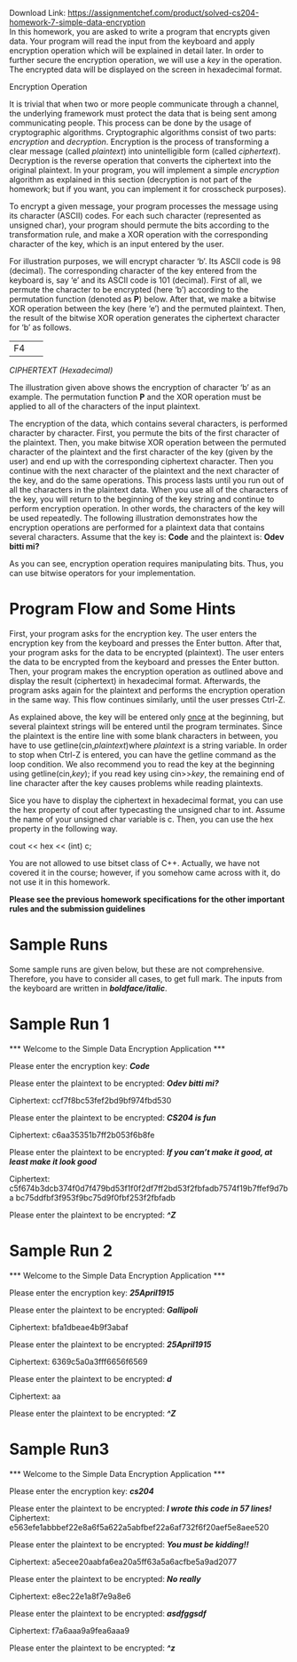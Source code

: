 Download Link: https://assignmentchef.com/product/solved-cs204-homework-7-simple-data-encryption
<br>
In this homework, you are asked to write a program that encrypts given data. Your program will read the input from the keyboard and apply encryption operation which will be explained in detail later. In order to further secure the encryption operation, we will use a <em>key</em> in the operation. The encrypted data will be displayed on the screen in hexadecimal format.

Encryption Operation

It is trivial that when two or more people communicate through a channel, the underlying framework must protect the data that is being sent among communicating people. This process can be done by the usage of cryptographic algorithms. Cryptographic algorithms consist of two parts: <em>encryption</em> and <em>decryption</em>. Encryption is the process of transforming a clear message (called <em>plaintext</em>) into unintelligible form (called <em>ciphertext</em>). Decryption is the reverse operation that converts the ciphertext into the original plaintext. In your program, you will implement a simple <em>encryption</em> algorithm as explained in this section (decryption is not part of the homework; but if you want, you can implement it for crosscheck purposes).

To encrypt a given message, your program processes the message using its character (ASCII) codes. For each such character (represented as unsigned char), your program should permute the bits according to the transformation rule, and make a XOR operation with the corresponding character of the key, which is an input entered by the user.

For illustration purposes, we will encrypt character ‘b’. Its ASCII code is 98 (decimal). The corresponding character of the key entered from the keyboard is, say ‘e’ and its ASCII code is 101 (decimal). First of all, we permute the character to be encrypted (here ‘b’) according to the permutation function (denoted as <strong>P</strong>) below. After that, we make a bitwise XOR operation between the key (here ‘e’) and the permuted plaintext. Then, the result of the bitwise XOR operation generates the ciphertext character for ‘b’ as follows.

<table width="45">

 <tbody>

  <tr>

   <td width="45">F4</td>

  </tr>

 </tbody>

</table>

<sup> </sup><em>CIPHERTEXT (Hexadecimal) </em>

The illustration given above shows the encryption of character ‘b’ as an example. The permutation function <strong>P</strong> and the XOR operation must be applied to all of the characters of the input plaintext.

The encryption of the data, which contains several characters, is performed character by character. First, you permute the bits of the first character of the plaintext. Then, you make bitwise XOR operation between the permuted character of the plaintext and the first character of the key (given by the user) and end up with the corresponding ciphertext character. Then you continue with the next character of the plaintext and the next character of the key, and do the same operations. This process lasts until you run out of all the characters in the plaintext data. When you use all of the characters of the key, you will return to the beginning of the key string and continue to perform encryption operation. In other words, the characters of the key will be used repeatedly. The following illustration demonstrates how the encryption operations are performed for a plaintext data that contains several characters. Assume that the key is: <strong>Code</strong> and the plaintext is: <strong>Odev bitti mi? </strong>

As you can see, encryption operation requires manipulating bits. Thus, you can use bitwise operators for your implementation.

<h1>Program Flow and Some Hints</h1>

First, your program asks for the encryption key. The user enters the encryption key from the keyboard and presses the Enter button. After that, your program asks for the data to be encrypted (plaintext). The user enters the data to be encrypted from the keyboard and presses the Enter button. Then, your program makes the encryption operation as outlined above and display the result (ciphertext) in hexadecimal format. Afterwards, the program asks again for the plaintext and performs the encryption operation in the same way. This flow continues similarly, until the user presses Ctrl-Z.

As explained above, the key will be entered only <u>once</u> at the beginning, but several plaintext strings will be entered until the program terminates. Since the plaintext is the entire line with some blank characters in between, you have to use getline(cin,<em>plaintext</em>)where <em>plaintext</em> is a string variable. In order to stop when Ctrl-Z is entered, you can have the getline command as the loop condition. We also recommend you to read the key at the beginning using getline(cin,<em>key</em>); if you read key using cin&gt;&gt;<em>key</em>, the remaining end of line character after the key causes problems while reading plaintexts.

Sice you have to display the ciphertext in hexadecimal format, you can use the hex property of cout after typecasting the unsigned char to int. Assume the name of your unsigned char variable is c. Then, you can use the hex property in the following way.

cout &lt;&lt; hex &lt;&lt; (int) c;

You are not allowed to use bitset class of C++. Actually, we have not covered it in the course; however, if you somehow came across with it, do not use it in this homework.

<strong>Please see the previous homework specifications for the other important rules and the submission guidelines</strong>

<h1>Sample Runs</h1>

Some sample runs are given below, but these are not comprehensive. Therefore, you have to consider all cases, to get full mark. The inputs from the keyboard are written in <strong><em>boldface/italic</em></strong>.

<h1>Sample Run 1</h1>

*** Welcome to the Simple Data Encryption Application ***

Please enter the encryption key: <strong><em>Code</em></strong>

Please enter the plaintext to be encrypted: <strong><em>Odev bitti mi?</em></strong>

Ciphertext: ccf7f8bc53fef2bd9bf974fbd530

Please enter the plaintext to be encrypted: <strong><em>CS204 is fun</em></strong>

Ciphertext: c6aa35351b7ff2b053f6b8fe

Please enter the plaintext to be encrypted: <strong><em>If you can’t make it good, at least make it look good </em></strong>

Ciphertext: c5f674b3dcb374f0d7f479bd53f1f0f2df7ff2bd53f2fbfadb7574f19b7ffef9d7ba bc75ddfbf3f953f9bc75d9f0fbf253f2fbfadb

Please enter the plaintext to be encrypted: <strong><em>^Z</em></strong>

<h1>Sample Run 2</h1>

*** Welcome to the Simple Data Encryption Application ***

Please enter the encryption key: <strong><em>25April1915</em></strong>

Please enter the plaintext to be encrypted: <strong><em>Gallipoli</em></strong>

Ciphertext: bfa1dbeae4b9f3abaf

Please enter the plaintext to be encrypted: <strong><em>25April1915</em></strong>

Ciphertext: 6369c5a0a3fff6656f6569

Please enter the plaintext to be encrypted: <strong><em>d</em></strong>

Ciphertext: aa

Please enter the plaintext to be encrypted: <strong><em>^Z</em></strong>

<h1>Sample Run3</h1>

*** Welcome to the Simple Data Encryption Application ***

Please enter the encryption key: <strong><em>cs204</em></strong>

Please enter the plaintext to be encrypted: <strong><em>I wrote this code in 57 lines! </em></strong>Ciphertext: e563efe1abbbef22e8a6f5a622a5abfbef22a6af732f6f20aef5e8aee520

Please enter the plaintext to be encrypted: <strong><em>You must be kidding!!</em></strong>

Ciphertext: a5ecee20aabfa6ea20a5ff63a5a6acfbe5a9ad2077

Please enter the plaintext to be encrypted: <strong><em>No really</em></strong>

Ciphertext: e8ec22e1a8f7e9a8e6

Please enter the plaintext to be encrypted: <strong><em>asdfggsdf</em></strong>

Ciphertext: f7a6aaa9a9fea6aaa9

Please enter the plaintext to be encrypted: <strong><em>^z</em></strong>





